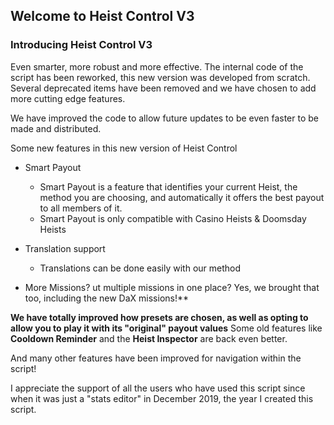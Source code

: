 ## Welcome to Heist Control V3

### Introducing Heist Control V3

Even smarter, more robust and more effective.
The internal code of the script has been reworked, this new version was developed from scratch. Several deprecated items have been removed and we have chosen to add more cutting edge features.

We have improved the code to allow future updates to be even faster to be made and distributed.

Some new features in this new version of Heist Control

 * Smart Payout
    - Smart Payout is a feature that identifies your current Heist, the method you are choosing, and automatically it offers the best payout to all members of it.
    - Smart Payout is only compatible with Casino Heists & Doomsday Heists

 * Translation support
     - Translations can be done easily with our method
 * More Missions? 
ut multiple missions in one place? Yes, we brought that too, including the new DaX missions!**
 
**We have totally improved how presets are chosen, as well as opting to allow you to play it with its "original" payout values**
Some old features like **Cooldown Reminder** and the **Heist Inspector** are back even better.


And many other features have been improved for navigation within the script!

I appreciate the support of all the users who have used this script since when it was just a "stats editor" in December 2019, the year I created this script.
